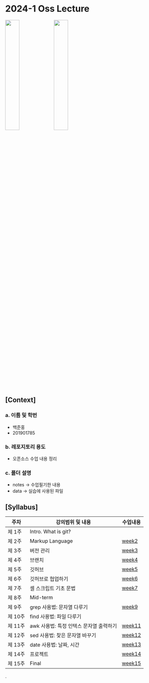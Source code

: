 # 2024-1 Oss Lecture  

<div>  

<img src="https://github.com/BaekJunehong/oss-git-pratice/assets/101456289/94bea07d-2aa3-4109-ae88-339bedc242c3.png" width="30%"></img>
<img src="https://github.com/BaekJunehong/oss-git-pratice/assets/101456289/085e8562-c197-4c98-b7c5-812a28f726cf.png" width="30%"></img> 

</div>

## [Context]    
### a. 이름 및 학번    
- 백준홍
- 201901785  
### b. 레포지토리 용도  
- 오픈소스 수업 내용 정리  
### c. 폴더 설명  
- notes -> 수업필기한 내용  
- data -> 실습에 사용된 파일  

## [Syllabus]   

| 주차 | 강의범위 및 내용 | 수업내용 |  
| ------ | ------ | ------ |  
| 제 1주 | Intro. What is git? |  
| 제 2주 | Markup Language | [week2](https://github.com/BaekJunehong/oss-git-pratice/blob/main/notes/w02.md) |   
| 제 3주 | 버전 관리 | [week3](https://github.com/BaekJunehong/oss-git-pratice/blob/main/notes/w03.md) |    
| 제 4주 | 브랜치 | [week4](https://github.com/BaekJunehong/oss-git-pratice/blob/main/notes/w04.md) | 
| 제 5주 | 깃허브 | [week5](https://github.com/BaekJunehong/oss-git-pratice/blob/main/notes/w05.md) | 
| 제 6주 | 깃허브로 협업하기 | [week6](https://github.com/BaekJunehong/oss-git-pratice/blob/main/notes/w05.md) | 
| 제 7주 | 셸 스크립트 기초 문법 | [week7](https://github.com/BaekJunehong/oss-git-pratice/blob/main/notes/w06.md) | 
| 제 8주 | Mid-term  |  
| 제 9주 | grep 사용법: 문자열 다루기  | [week9](https://github.com/BaekJunehong/oss-git-pratice/blob/main/notes/w09.md) | 
| 제 10주 | find 사용법: 파일 다루기  |
| 제 11주 | awk 사용법: 특정 인텍스 문자열 출력하기 | [week11](https://github.com/BaekJunehong/oss-git-pratice/blob/main/notes/w11.md) | 
| 제 12주 | sed 사용법: 찾은 문자열 바꾸기 | [week12](https://github.com/BaekJunehong/oss-git-pratice/blob/main/notes/w12.md) | 
| 제 13주 | date 사용법: 날짜, 시간  | [week13](https://github.com/BaekJunehong/oss-git-pratice/blob/main/notes/w13.md) | 
| 제 14주 | 프로젝트 | [week14](https://github.com/BaekJunehong/oss-git-pratice/blob/main/notes/w14.md) |
| 제 15주 | Final  | [week15](https://github.com/BaekJunehong/oss-git-pratice/blob/main/notes/w15.md) |  


.  

